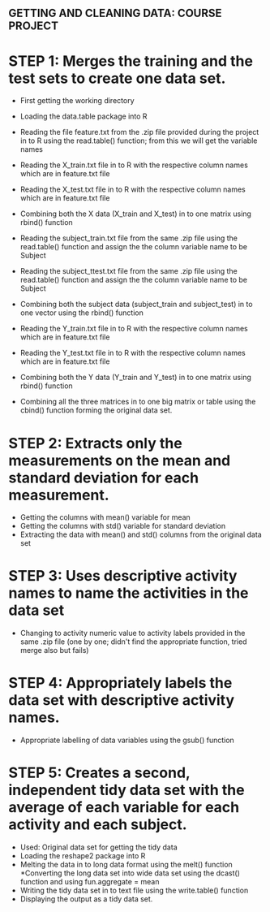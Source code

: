## GETTING AND CLEANING DATA: COURSE PROJECT

# STEP 1: Merges the training and the test sets to create one data set.

* First getting the working directory
* Loading the data.table package into R
* Reading the file feature.txt from the .zip file provided during the project in to R using the read.table() function; from this we will get the variable names
* Reading the X_train.txt file in to R with the respective column names which are in feature.txt file
* Reading the X_test.txt file in to R with the respective column names which are in feature.txt file
* Combining both the X data (X_train and X_test) in to one matrix using rbind() function

* Reading the subject_train.txt file from the same .zip file using the read.table() function and assign the the column variable name to be Subject
* Reading the subject_ttest.txt file from the same .zip file using the read.table() function and assign the the column variable name to be Subject
* Combining both the subject data (subject_train and subject_test) in to one vector using the rbind() function

* Reading the Y_train.txt file in to R with the respective column names which are in feature.txt file
* Reading the Y_test.txt file in to R with the respective column names which are in feature.txt file
* Combining both the Y data (Y_train and Y_test) in to one matrix using rbind() function

* Combining all the three matrices in to one big matrix or table using the cbind() function forming the original data set.


# STEP 2: Extracts only the measurements on the mean and standard deviation for each measurement.

* Getting the columns with mean() variable for mean
* Getting the columns with std() variable for standard deviation
* Extracting the data with mean() and std() columns from the original data set


# STEP 3: Uses descriptive activity names to name the activities in the data set

* Changing to activity numeric value to activity labels provided in the same .zip file (one by one; didn't find the appropriate function, tried merge also but fails)


# STEP 4: Appropriately labels the data set with descriptive activity names.

* Appropriate labelling of data variables using the gsub() function


# STEP 5: Creates a second, independent tidy data set with the average of each variable for each activity and each subject.

* Used: Original data set for getting the tidy data
* Loading the reshape2 package into R
* Melting the data in to long data format using the melt() function
*Converting the long data set into wide data set using the dcast() function and using fun.aggregate = mean
* Writing the tidy data set in to text file using the write.table() function
* Displaying the output as a tidy data set.